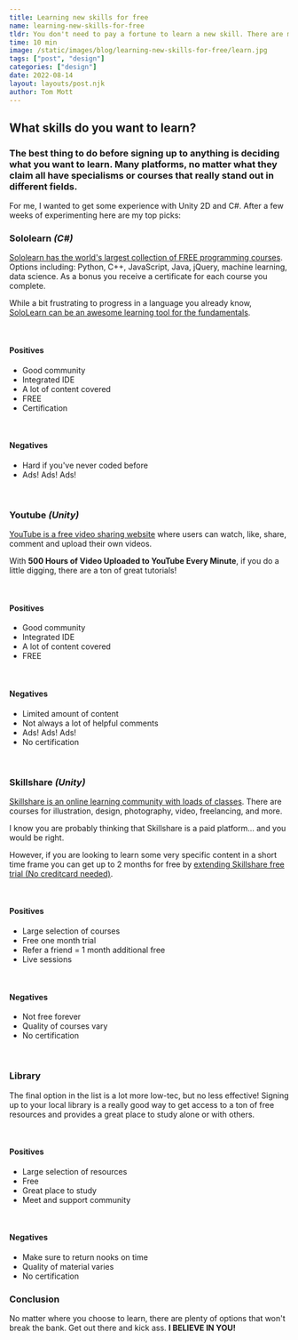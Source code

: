 ```yaml
---
title: Learning new skills for free
name: learning-new-skills-for-free
tldr: You don't need to pay a fortune to learn a new skill. There are many platforms and subscription plans (Skillshare, Youtube, Sololearn) that allow you to learn the skills you want for nothing. As longs as you don't mind a few Ads that is!
time: 10 min
image: /static/images/blog/learning-new-skills-for-free/learn.jpg
tags: ["post", "design"]
categories: ["design"]
date: 2022-08-14
layout: layouts/post.njk
author: Tom Mott
---
```


## What skills do you want to learn?

### The best thing to do before signing up to anything is deciding what you want to learn. Many platforms, no matter what they claim all have specialisms or courses that really stand out in different fields.

For me, I wanted to get some experience with Unity 2D and C#. After a few weeks of experimenting here are my top picks:

### Sololearn _(C#)_

[Sololearn has the world's largest collection of FREE programming courses](https://www.sololearn.com). Options including: Python, C++, JavaScript, Java, jQuery, machine learning, data science. As a bonus you receive a certificate for each course you complete.

While a bit frustrating to progress in a language you already know, [SoloLearn can be an awesome learning tool for the fundamentals](https://www.sololearn.com).

<br>

#### Positives

-   Good community
-   Integrated IDE
-   A lot of content covered
-   FREE
-   Certification

<br>

#### Negatives

-   Hard if you've never coded before
-   Ads! Ads! Ads!

<br>

### Youtube _(Unity)_

[YouTube is a free video sharing website](#) where users can watch, like, share, comment and upload their own videos.

With **500 Hours of Video Uploaded to YouTube Every Minute**, if you do a little digging, there are a ton of great tutorials!

<br>

#### Positives

-   Good community
-   Integrated IDE
-   A lot of content covered
-   FREE

<br>

#### Negatives

-   Limited amount of content
-   Not always a lot of helpful comments
-   Ads! Ads! Ads!
-   No certification

<br>

### Skillshare _(Unity)_

[Skillshare is an online learning community with loads of classes](https://www.skillshare.com). There are courses for illustration, design, photography, video, freelancing, and more.

I know you are probably thinking that Skillshare
is a paid platform... and you would be right.

However, if you are looking to learn some very specific content in a short time frame you can get up to 2 months for free by [extending Skillshare free trial (No creditcard needed)](https://www.youtube.com/watch?v=Y3Zd00Wz8Bc).

<br>

#### Positives

-   Large selection of courses
-   Free one month trial
-   Refer a friend = 1 month additional free
-   Live sessions

<br>

#### Negatives

-   Not free forever
-   Quality of courses vary
-   No certification

<br>

### Library

The final option in the list is a lot more low-tec, but no less effective! Signing up to your local library is a really good way to get access to a ton of free resources and provides a great place to study alone or with others.

<br>

#### Positives

-   Large selection of resources
-   Free
-   Great place to study
-   Meet and support community

<br>

#### Negatives

-   Make sure to return nooks on time
-   Quality of material varies
-   No certification

### Conclusion

No matter where you choose to learn, there are plenty of options that won't break the bank. Get out there and kick ass. **I BELIEVE IN YOU!**
